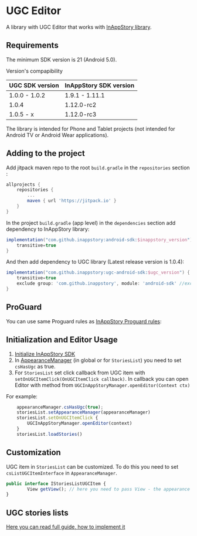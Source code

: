 # UGC Editor

A library with UGC Editor that works with [InAppStory library](https://github.com/inappstory/android-sdk/blob/main/README.md#getting-started). 

## Requirements

The minimum SDK version is 21 (Android 5.0).

Version's compapibility

| UGC SDK version                  | InAppStory SDK version 		|
|----------------------------------|------------------------------------|
|   1.0.0 - 1.0.2                  | 1.9.1 - 1.11.1                     |
|   1.0.4 	                       | 1.12.0-rc2                         |
|   1.0.5 - x                      | 1.12.0-rc3                         |


The library is intended for Phone and Tablet projects (not intended for Android TV or Android Wear applications).

## Adding to the project

Add jitpack maven repo to the root `build.gradle` in the `repositories` section :
```gradle
allprojects {
	repositories {
		...
		maven { url 'https://jitpack.io' }
	}
}
```

In the project `build.gradle` (app level) in the `dependencies` section add dependency to InAppStory library:
```gradle
implementation("com.github.inappstory:android-sdk:$inappstory_version") {
	transitive=true
}
```

And then add dependency to UGC library (Latest release version is 1.0.4):

```gradle
implementation("com.github.inappstory:ugc-android-sdk:$ugc_version") {
	transitive=true
	exclude group: 'com.github.inappstory', module: 'android-sdk' //exclude to prevent libraries overriding
}
```

## ProGuard

You can use same Proguard rules as [InAppStory Proguard rules](https://github.com/inappstory/android-sdk#proguard):


## Initialization and Editor Usage

1) [Initialize InAppStory SDK](https://github.com/inappstory/android-sdk#sdk-initialization)
2) In [AppearanceManager](https://github.com/inappstory/android-sdk#sdk-initialization) (in global or for `StoriesList`) you need to set `csHasUgc` as true.
3) For `StoriesList` set click callback from UGC item with `setOnUGCItemClick(OnUGCItemClick callback)`. In callback you can open Editor with method from `UGCInAppStoryManager.openEditor(Context ctx)`

For example:

```js 
	appearanceManager.csHasUgc(true); 
	storiesList.setAppearanceManager(appearanceManager)
	storiesList.setOnUGCItemClick {
		UGCInAppStoryManager.openEditor(context)
  	}
  	storiesList.loadStories()
```

## Customization

UGC item in `StoriesList` can be customized. To do this you need to set `csListUGCItemInterface` in `AppearanceManager`.

```js
public interface IStoriesListUGCItem {
    	View getView(); // here you need to pass View - the appearance of the cell
}
```

## UGC stories lists
[Here you can read full guide, how to implement it](https://github.com/inappstory/android-sdk/blob/ugc_merge/docs/UgcStoriesList.md)
